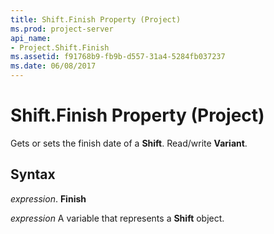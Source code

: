 ```yaml
---
title: Shift.Finish Property (Project)
ms.prod: project-server
api_name:
- Project.Shift.Finish
ms.assetid: f91768b9-fb9b-d557-31a4-5284fb037237
ms.date: 06/08/2017
---
```



# Shift.Finish Property (Project)

Gets or sets the finish date of a **Shift**. Read/write **Variant**.


## Syntax

 _expression_. **Finish**

 _expression_ A variable that represents a **Shift** object.


